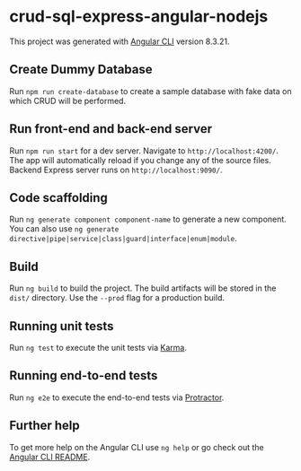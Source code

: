 # crud-sql-express-angular-nodejs

This project was generated with [Angular CLI](https://github.com/angular/angular-cli) version 8.3.21.

## Create Dummy Database

Run `npm run create-database` to create a sample database with fake data on which CRUD will be performed. 

## Run front-end and back-end server

Run `npm run start` for a dev server. Navigate to `http://localhost:4200/`. The app will automatically reload if you change any of the source files. Backend Express server runs on `http://localhost:9090/`.

## Code scaffolding

Run `ng generate component component-name` to generate a new component. You can also use `ng generate directive|pipe|service|class|guard|interface|enum|module`.

## Build

Run `ng build` to build the project. The build artifacts will be stored in the `dist/` directory. Use the `--prod` flag for a production build.

## Running unit tests

Run `ng test` to execute the unit tests via [Karma](https://karma-runner.github.io).

## Running end-to-end tests

Run `ng e2e` to execute the end-to-end tests via [Protractor](http://www.protractortest.org/).

## Further help

To get more help on the Angular CLI use `ng help` or go check out the [Angular CLI README](https://github.com/angular/angular-cli/blob/master/README.md).
